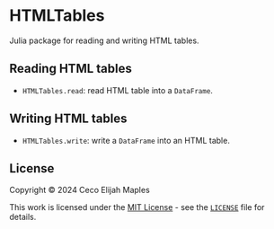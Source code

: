 # HTMLTables

Julia package for reading and writing HTML tables.

## Reading HTML tables
- `HTMLTables.read`: read HTML table into a `DataFrame`.

## Writing HTML tables
- `HTMLTables.write`: write a `DataFrame` into an HTML table.

## License
Copyright © 2024 Ceco Elijah Maples

This work is licensed under the [MIT License](https://opensource.org/license/mit/) - see the [`LICENSE`](LICENSE.md) file for details.